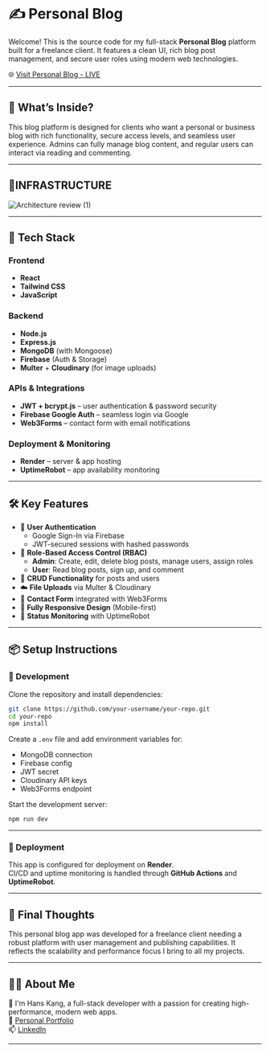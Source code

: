 # ✍️ Personal Blog

Welcome! This is the source code for my full-stack **Personal Blog** platform built for a freelance client. It features a clean UI, rich blog post management, and secure user roles using modern web technologies.

🌐 [Visit Personal Blog - LIVE](https://hans-blog-new-repo.onrender.com)

---

## 🤔 What’s Inside?

This blog platform is designed for clients who want a personal or business blog with rich functionality, secure access levels, and seamless user experience. Admins can fully manage blog content, and regular users can interact via reading and commenting.

---


## 🧱INFRASTRUCTURE

![Architecture review (1)](https://github.com/user-attachments/assets/f9b9280d-15d6-4298-935f-fcf123461b5e)


---



## 🧱 Tech Stack

### Frontend
- **React**
- **Tailwind CSS**
- **JavaScript**

### Backend
- **Node.js**
- **Express.js**
- **MongoDB** (with Mongoose)
- **Firebase** (Auth & Storage)
- **Multer** + **Cloudinary** (for image uploads)

### APIs & Integrations
- **JWT + bcrypt.js** – user authentication & password security
- **Firebase Google Auth** – seamless login via Google
- **Web3Forms** – contact form with email notifications

### Deployment & Monitoring
- **Render** – server & app hosting
- **UptimeRobot** – app availability monitoring

---

## 🛠️ Key Features

- 🔐 **User Authentication**
  - Google Sign-In via Firebase
  - JWT-secured sessions with hashed passwords
- 👥 **Role-Based Access Control (RBAC)**
  - **Admin**: Create, edit, delete blog posts, manage users, assign roles
  - **User**: Read blog posts, sign up, and comment
- 📝 **CRUD Functionality** for posts and users
- ☁️ **File Uploads** via Multer & Cloudinary
- 💬 **Contact Form** integrated with Web3Forms
- 📱 **Fully Responsive Design** (Mobile-first)
- 🚦 **Status Monitoring** with UptimeRobot

---

## 📦 Setup Instructions

### 🔧 Development

Clone the repository and install dependencies:

```bash
git clone https://github.com/your-username/your-repo.git
cd your-repo
npm install
```

Create a `.env` file and add environment variables for:
- MongoDB connection
- Firebase config
- JWT secret
- Cloudinary API keys
- Web3Forms endpoint

Start the development server:

```bash
npm run dev
```

---

### 🚀 Deployment

This app is configured for deployment on **Render**.  
CI/CD and uptime monitoring is handled through **GitHub Actions** and **UptimeRobot**.

---

## 🧪 Final Thoughts

This personal blog app was developed for a freelance client needing a robust platform with user management and publishing capabilities. It reflects the scalability and performance focus I bring to all my projects.

---

## 🙋‍♂️ About Me

👋 I'm Hans Kang, a full-stack developer with a passion for creating high-performance, modern web apps.  
🔗 [Personal Portfolio](https://hanskang.com)  
📫 [LinkedIn](https://www.linkedin.com/in/hanskkang)

---
